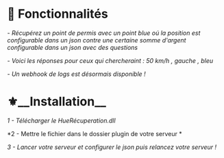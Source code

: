 # __🔧 Fonctionnalités__

*- Récupérez un point de permis avec un point blue oú la position est configurable dans un json contre une certaine somme d'argent configurable dans un json avec des questions*

*- Voici les réponses pour ceux qui chercheraint : 50 km/h , gauche , bleu*

*- Un webhook de logs est désormais disponible !*

# ⚜️__Installation__

*1 - Télécharger le HueRécuperation.dll*

*2 - Mettre le fichier dans le dossier plugin de votre serveur *

*3 - Lancer votre serveur et configurer le json puis relancez votre serveur !*
